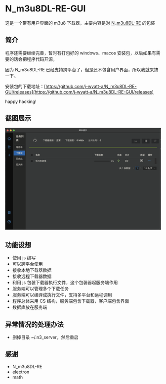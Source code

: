 # N_m3u8DL-RE-GUI
这是一个带有用户界面的 m3u8 下载器，主要内容是对 [N_m3u8DL-RE](https://github.com/nilaoda/N_m3u8DL-RE) 的包装

## 简介
程序还需要继续完善，暂时有打包好的 windows、macos 安装包，以后如果有需要的话会把程序代码开源。 

因为 N_m3u8DL-RE 已经支持跨平台了，但是还不包含用户界面，所以我就来搞一下。

安装包的下载地址：[https://github.com/j-wyatt-a/N_m3u8DL-RE-GUI/releases](https://github.com/j-wyatt-a/N_m3u8DL-RE-GUI/releases)

happy hacking!

## 截图展示
<img src="./img/mainView.png" width="700">

## 功能设想
- 使用 js 编写
- 可以跨平台使用
- 接收本地下载器数据
- 接收远程下载器数据
- 利用 js 包装下载器执行文件，这个包装器起服务端作用
- 服务端可以管理多个下载任务
- 服务端可以编译成执行文件，支持多平台和远程调用
- 程序总体采用 CS 结构，服务端包含下载器，客户端包含界面
- 数据库放在服务端

## 异常情况的处理办法
- 删掉目录 ~/.n3_server，然后重启


## 感谢
- N_m3u8DL-RE
- electron
- math

